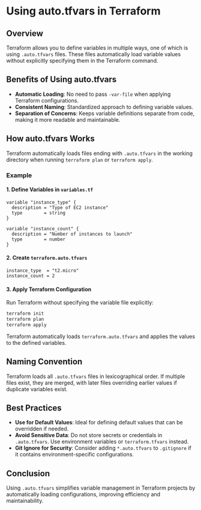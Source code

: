 # Using auto.tfvars in Terraform

## Overview
Terraform allows you to define variables in multiple ways, one of which is using `.auto.tfvars` files. These files automatically load variable values without explicitly specifying them in the Terraform command.

## Benefits of Using auto.tfvars
- **Automatic Loading**: No need to pass `-var-file` when applying Terraform configurations.
- **Consistent Naming**: Standardized approach to defining variable values.
- **Separation of Concerns**: Keeps variable definitions separate from code, making it more readable and maintainable.

## How auto.tfvars Works
Terraform automatically loads files ending with `.auto.tfvars` in the working directory when running `terraform plan` or `terraform apply`.

### Example
#### 1. Define Variables in `variables.tf`
```hcl
variable "instance_type" {
  description = "Type of EC2 instance"
  type        = string
}

variable "instance_count" {
  description = "Number of instances to launch"
  type        = number
}
```

#### 2. Create `terraform.auto.tfvars`
```hcl
instance_type  = "t2.micro"
instance_count = 2
```

#### 3. Apply Terraform Configuration
Run Terraform without specifying the variable file explicitly:
```sh
terraform init
terraform plan
terraform apply
```
Terraform automatically loads `terraform.auto.tfvars` and applies the values to the defined variables.

## Naming Convention
Terraform loads all `.auto.tfvars` files in lexicographical order. If multiple files exist, they are merged, with later files overriding earlier values if duplicate variables exist.

## Best Practices
- **Use for Default Values**: Ideal for defining default values that can be overridden if needed.
- **Avoid Sensitive Data**: Do not store secrets or credentials in `.auto.tfvars`. Use environment variables or `terraform.tfvars` instead.
- **Git Ignore for Security**: Consider adding `*.auto.tfvars` to `.gitignore` if it contains environment-specific configurations.

## Conclusion
Using `.auto.tfvars` simplifies variable management in Terraform projects by automatically loading configurations, improving efficiency and maintainability.

